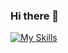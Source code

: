 ### Hi there 👋
[![My Skills](https://skillicons.dev/icons?i=aws,gcp,azure,react,vue,flutter&perline=3)](https://skillicons.dev)
